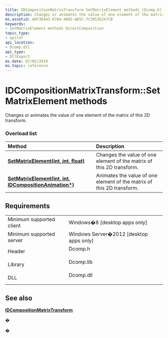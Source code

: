 ```yaml
---
title: IDCompositionMatrixTransform SetMatrixElement methods (Dcomp.h)
description: Changes or animates the value of one element of the matrix of this 2D transform.
ms.assetid: ADF3D443-6764-40A5-AD5C-7C3053E247CB
keywords:
- SetMatrixElement methods DirectComposition
topic_type:
- apiref
api_location:
- Dcomp.dll
api_type:
- DllExport
ms.date: 07/02/2019
ms.topic: reference
---
```


# IDCompositionMatrixTransform::SetMatrixElement methods

Changes or animates the value of one element of the matrix of this 2D transform.

### Overload list



| Method                                                                                                                               | Description                                                                      |
|:-------------------------------------------------------------------------------------------------------------------------------------|:---------------------------------------------------------------------------------|
| [**SetMatrixElement(int, int, float)**](https://msdn.microsoft.com/library/Hh437431(v=VS.85).aspx)                                           | Changes the value of one element of the matrix of this 2D transform.<br/>  |
| [**SetMatrixElement(int, int, IDCompositionAnimation\*)**](idcompositionmatrixtransform-setmatrixelement-idcompositionanimation.md) | Animates the value of one element of the matrix of this 2D transform.<br/> |



## Requirements



|                                     |                                                                                      |
|-------------------------------------|--------------------------------------------------------------------------------------|
| Minimum supported client<br/> | Windows�8 \[desktop apps only\]<br/>                                           |
| Minimum supported server<br/> | Windows Server�2012 \[desktop apps only\]<br/>                                 |
| Header<br/>                   | <dl> <dt>Dcomp.h</dt> </dl>   |
| Library<br/>                  | <dl> <dt>Dcomp.lib</dt> </dl> |
| DLL<br/>                      | <dl> <dt>Dcomp.dll</dt> </dl> |



## See also

<dl> <dt>

[**IDCompositionMatrixTransform**](https://msdn.microsoft.com/library/Hh437424(v=VS.85).aspx)
</dt> </dl>

�

�





